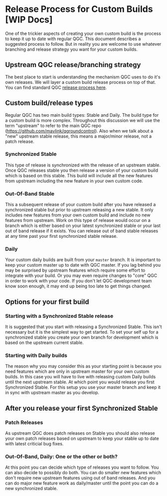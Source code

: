 # Release Process for Custom Builds [WIP Docs]

One of the trickier aspects of creating your own custom build is the process to keep it up to date with regular QGC. This document describes a suggested process to follow. But in reality you are welcome to use whatever branching and release strategy you want for your custom builds.

## Upstream QGC release/branching strategy

The best place to start is understanding the mechanism QGC uses to do it's own releases. We will layer a custom build release process on top of that. You can find standard QGC [release process here](../ReleaseBranchingProcess.md).

## Custom build/release types

Regular QGC has two main build types: Stable and Daily. The build type for a custom build is more complex. Throughout this discussion we will use the term "upstream" to refer to the main QGC repo (https://github.com/mavlink/qgroundcontrol). Also when we talk about a "new" upstream stable release, this means a major/minor release, not a patch release.

### Synchronized Stable

This type of release is synchronized with the release of an upstream stable. Once QGC releases stable you then release a version of your custom build which is based on this stable. This build will include all the new features from upstream including the new feature in your own custom code.

### Out-Of-Band Stable

This a subsequent release of your custom build after you have released a synchronized stable but prior to upstream releasing a new stable. It only includes new features from your own custom build and include no new features from upstream. Work on this type of release would occur on a branch which is either based on your latest synchronized stable or your last out of band release if it exists. You can release out of band stable releases at any time past your first synchronized stable release.

### Daily

Your custom daily builds are built from your `master` branch. It is important to keep your custom master up to date with QGC master. If you lag behind you may be surprised by upstream features which require some effort to integrate with your build. Or you may even require changes to "core" QGC in order to work with your code. If you don't let QGC development team know soon enough, it may end up being too late to get things changed.

## Options for your first build

### Starting with a Synchronized Stable release

It is suggested that you start with releasing a Synchronized Stable. This isn't necessary but it is the simplest way to get started. To set your self up for a synchronized stable you create your own branch for development which is based on the upstream current stable.

### Starting with Daily builds

The reason why you may consider this as your starting point is because you need features which are only in upstream master for your own custom builds. In this case you will have to live with releasing custom Daily builds until the next upstream stable. At which point you would release you first Synchronized Stable. For this setup you use your master branch and keep it in sync with upstream master as you develop.

## After you release your first Synchronized Stable

### Patch Releases

As upstream QGC does patch releases on Stable you should also release your own patch releases based on upstream to keep your stable up to date with latest criticial bug fixes.

### Out-Of-Band, Daily: One or the other or both?

At this point you can decide which type of releases you want to follow. You can also decide to possibly do both. You can do smaller new features which don't require new upstream features using out of band releases. And you can do major new feature work as daily/master until the point you can do a new synchronized stable.
